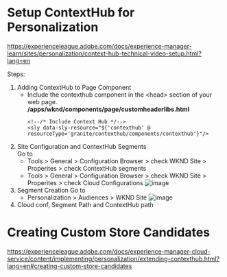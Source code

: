 # Setup ContextHub for Personalization 
https://experienceleague.adobe.com/docs/experience-manager-learn/sites/personalization/context-hub-technical-video-setup.html?lang=en

Steps:
1. Adding ContextHub to Page Component
    - Include the contexthub component in the \<head\> section of your web page.  
      **/apps/wknd/components/page/customheaderlibs.html**
      ```
      <!--/* Include Context Hub */-->
      <sly data-sly-resource="${'contexthub' @ resourceType='granite/contexthub/components/contexthub'}"/>
      ```
2. Site Configuration and ContextHub Segments  
    Go to
    - Tools > General > Configuration Browser > check WKND Site > Properites > check ContextHub segments
    - Tools > General > Configuration Browser > check WKND Site > Properites > check Cloud Configurations
      ![image](https://github.com/marcos-amaral/aem-guides-wknd/assets/79855686/a6692044-f2cf-4bf2-b82b-3b13bf7e675b)
3. Segment Creation
    Go to
    - Personalization > Audiences > WKND Site
    ![image](https://github.com/marcos-amaral/aem-guides-wknd/assets/79855686/ae0c325f-676b-45d6-9e20-b014a66e54f5)
4. Cloud conf, Segment Path and ContextHub path
    

# Creating Custom Store Candidates 
https://experienceleague.adobe.com/docs/experience-manager-cloud-service/content/implementing/personalization/extending-contexthub.html?lang=en#creating-custom-store-candidates
